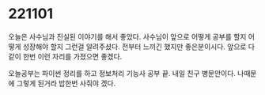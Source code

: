 # 221101

오늘은 사수님과 진실된 이야기를 해서 좋았다. 사수님이 앞으로 어떻게 공부를 할지 어떻게 성장해야 할지
 그런걸 알려주셨다. 전부터 느끼긴 했지만 좋은분이시다. 앞으로 다같이 한번 이런 자리를 가졌으면 좋겠다.

오늘공부는 파이썬 정리를 하고 정보처리 기능사 공부 끝. 내일 친구 병문안이다. 
나때문에 그렇게 된거라 밥한번 사줘야 겠다.